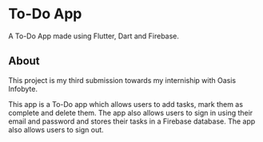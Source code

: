 # To-Do App

A To-Do App made using Flutter, Dart and Firebase.

## About

This project is my third submission towards my interniship with Oasis Infobyte.

This app is a To-Do app which allows users to add tasks, mark them as complete and delete them. The app also allows users to sign in using their email and password and stores their tasks in a Firebase database. The app also allows users to sign out.